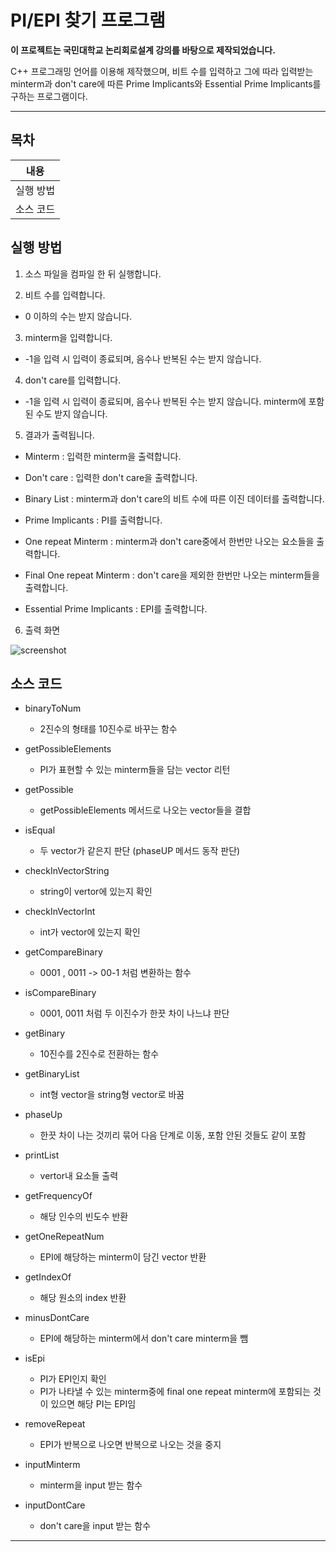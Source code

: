 # PI/EPI 찾기 프로그램



**이 프로젝트는 국민대학교 논리회로설계 강의를 바탕으로 제작되었습니다.**

C++ 프로그래밍 언어를 이용해 제작했으며,
비트 수를 입력하고 그에 따라 입력받는 minterm과 don't care에 따른 Prime Implicants와 Essential Prime Implicants를 구하는 프로그램이다.

------



## 목차

|   내용    |
| :-------: |
| 실행 방법 |
| 소스 코드 |





## 실행 방법

1) 소스 파일을 컴파일 한 뒤 실행합니다.

2) 비트 수를 입력합니다.

* 0 이하의 수는 받지 않습니다.

3) minterm을 입력합니다.

* -1을 입력 시 입력이 종료되며, 음수나 반복된 수는 받지 않습니다.

4) don't care를 입력합니다.

* -1을 입력 시 입력이 종료되며, 음수나 반복된 수는 받지 않습니다. minterm에 포함된 수도 받지 않습니다.

5) 결과가 출력됩니다.

* Minterm : 입력한 minterm을 출력합니다.

* Don't care : 입력한 don't care을 출력합니다.

* Binary List : minterm과 don't care의 비트 수에 따른 이진 데이터를 출력합니다.

* Prime Implicants : PI를 출력합니다.

* One repeat Minterm : minterm과 don't care중에서 한번만 나오는 요소들을 출력합니다.

* Final One repeat Minterm : don't care을 제외한 한번만 나오는 minterm들을 출력합니다.

* Essential Prime Implicants : EPI를 출력합니다.

6) 출력 화면

![screenshot](https://user-images.githubusercontent.com/28584213/99257128-de32be80-2859-11eb-8aa8-2d6cf48b974d.png)






## 소스 코드

* binaryToNum
  * 2진수의 형태를 10진수로 바꾸는 함수

* getPossibleElements
  * PI가 표현할 수 있는 minterm들을 담는 vector 리턴
* getPossible
  * getPossibleElements 메서드로 나오는 vector들을 결합

* isEqual
  * 두 vector가 같은지 판단 (phaseUP 메서드 동작 판단)
* checkInVectorString
  * string이 vertor에 있는지 확인
* checkInVectorInt
  * int가 vector에 있는지 확인

* getCompareBinary
  * 0001 , 0011 -> 00-1 처럼 변환하는 함수
* isCompareBinary
  * 0001, 0011 처럼 두 이진수가 한끗 차이 나느냐 판단
* getBinary
  * 10진수를 2진수로 전환하는 함수
* getBinaryList
  * int형 vector을 string형 vector로 바꿈
* phaseUp
  * 한끗 차이 나는 것끼리 묶어 다음 단계로 이동, 포함 안된 것들도 같이 포함
* printList
  * vertor내 요소들 출력
* getFrequencyOf
  * 해당 인수의 빈도수 반환
* getOneRepeatNum
  * EPI에 해당하는 minterm이 담긴 vector 반환
* getIndexOf
  * 해당 원소의 index 반환
* minusDontCare
  * EPI에 해당하는 minterm에서 don't care minterm을 뺌
* isEpi
  * PI가 EPI인지 확인
  * PI가 나타낼 수 있는 minterm중에 final one repeat minterm에 포함되는 것이 있으면 해당 PI는 EPI임
* removeRepeat
  * EPI가 반복으로 나오면 반복으로 나오는 것을 중지
* inputMinterm
  * minterm을 input 받는 함수
* inputDontCare
  * don't care을 input 받는 함수



------

